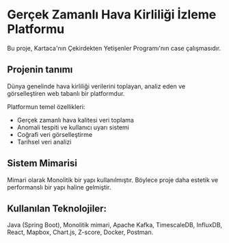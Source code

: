 # Gerçek Zamanlı Hava Kirliliği İzleme Platformu

Bu proje, Kartaca'nın Çekirdekten Yetişenler Programı'nın case çalışmasıdır.

## Projenin tanımı
Dünya genelinde hava kirliliği verilerini toplayan, analiz eden ve görselleştiren web tabanlı bir platformdur.

Platformun temel özellikleri:
- Gerçek zamanlı hava kalitesi veri toplama
- Anomali tespiti ve kullanıcı uyarı sistemi
- Coğrafi veri görselleştirme
- Tarihsel veri analizi

## Sistem Mimarisi

Mimari olarak Monolitik bir yapı kullanılmıştır. Böylece proje daha estetik ve performanslı bir yapı haline gelmiştir.

## Kullanılan Teknolojiler:

Java (Spring Boot), Monolitik mimari, Apache Kafka, TimescaleDB,  InfluxDB, React, Mapbox,  Chart.js, Z-score, Docker, Postman.